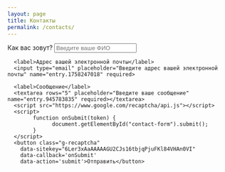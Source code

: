 ```yaml
---
layout: page
title: Контакты
permalink: /contacts/
---
```


<script type="text/javascript">var submitted=false;</script>
<iframe name="hidden_iframe" id="hidden_iframe" style="display:none;"
onload="if(submitted) {window.location='thankyou';}"></iframe>
<form class="contact-form" id="contact-form" name="contact-form" action="https://docs.google.com/forms/u/0/d/e/1FAIpQLScG0P4Kz0J_EHWutKpk0TO7oPhrampG2RYVYCURtB5zp6BqbA/formResponse" method="post" target="hidden_iframe" onsubmit="submitted=true;">
      <label>Как вас зовут?</label>
      <input type="text" placeholder="Введите ваше ФИО" name="entry.670450142" required>

      <label>Адрес вашей электронной почты</label>
      <input type="email" placeholder="Введите адрес вашей электронной почты" name="entry.1758247018" required>

      <label>Сообщение</label>
      <textarea rows="5" placeholder="Введите ваше сообщение" name="entry.945783835" required></textarea>
      <script src="https://www.google.com/recaptcha/api.js"></script>
      <script>
            function onSubmit(token) {
                  document.getElementById("contact-form").submit();
            }
      </script>
      <button class="g-recaptcha"
        data-sitekey="6Ler3xAaAAAAAGU2CJs16tbjqPjuFKl84VHAn0VI"
        data-callback='onSubmit'
        data-action='submit'>Отправить</button>
</form>